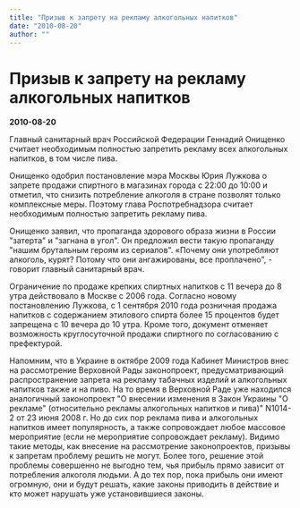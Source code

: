 ```yaml
---
title: "Призыв к запрету на рекламу алкогольных напитков"
date: "2010-08-20"
author: ""
---
```


# Призыв к запрету на рекламу алкогольных напитков

**2010-08-20** 

Главный санитарный врач Российской Федерации Геннадий Онищенко считает необходимым полностью запретить рекламу всех алкогольных напитков, в том числе пива.

Онищенко одобрил постановление мэра Москвы Юрия Лужкова о запрете продажи спиртного в магазинах города с 22:00 до 10:00 и отметил, что снизить потребление алкоголя в стране позволят только комплексные меры. Поэтому глава Роспотребнадзора считает необходимым полностью запретить рекламу пива.

Онищенко заявил, что пропаганда здорового образа жизни в России "затерта" и "загнана в угол". Он предложил вести такую пропаганду "нашим брутальным героям из сериалов". «Почему они употребляют алкоголь, курят? Потому что они ангажированы, все проплачено", - говорит главный санитарный врач.

Ограничение по продаже крепких спиртных напитков с 11 вечера до 8 утра действовало в Москве с 2006 года. Согласно новому постановлению Лужкова, с 1 сентября 2010 года розничная продажа напитков с содержанием этилового спирта более 15 процентов будет запрещена с 10 вечера до 10 утра. Кроме того, документ отменяет возможность круглосуточной продажи спиртного по согласованию с префектурой.

Напомним, что в Украине в октябре 2009 года Кабинет Министров внес на рассмотрение Верховной Рады законопроект, предусматривающий распространение запрета на рекламу табачных изделий и алкогольных напитков также и на пиво. На то время в Верховной Раде уже находился аналогичный законопроект "О внесении изменения в Закон Украины "О рекламе" (относительно рекламы алкогольных напитков и пива)" N1014-2 от 23 июня 2008 г. Но до сих пор реклама пива и алкогольных напитков имеет популярность, а также сопровождает любое массовое мероприятие (если не мероприятие сопровождает рекламу). Видимо такие методы, как внесение на рассмотрение законопроектов, призывы к запретам проблему решить не могут. Более того, решение этой проблемы совершенно не выгодно тем, чья прибыль прямо зависит от потребления алкоголя людьми. А до тех пор, пока прибыль они имеют огромную, они и будут решать, какие законы приводить в действие и кто может нарушать уже установившиеся законы.